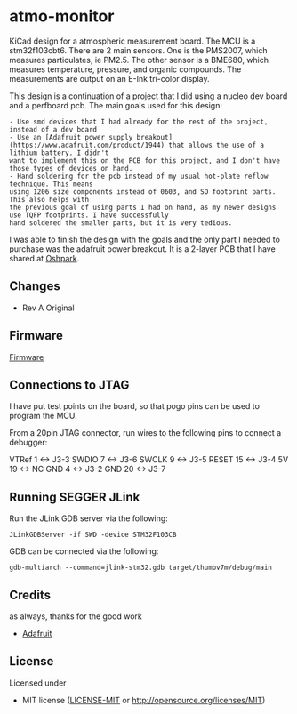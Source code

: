 # atmo-monitor

KiCad design for a atmospheric measurement board. The MCU is a
stm32f103cbt6. There are 2 main sensors. One is the PMS2007, which
measures particulates, ie PM2.5. The other sensor is a BME680, which
measures temperature, pressure, and organic compounds. The
measurements are output on an E-Ink tri-color display.

This design is a continuation of a project that I did using a nucleo dev board
and a perfboard pcb. The main goals used for this design:

    - Use smd devices that I had already for the rest of the project, instead of a dev board
    - Use an [Adafruit power supply breakout](https://www.adafruit.com/product/1944) that allows the use of a lithium battery. I didn't
    want to implement this on the PCB for this project, and I don't have those types of devices on hand.
    - Hand soldering for the pcb instead of my usual hot-plate reflow technique. This means
    using 1206 size components instead of 0603, and SO footprint parts. This also helps with
    the previous goal of using parts I had on hand, as my newer designs use TQFP footprints. I have successfully
    hand soldered the smaller parts, but it is very tedious.

I was able to finish the design with the goals and the only part I needed to purchase was the adafruit power breakout. It
is a 2-layer PCB that I have shared at [Oshpark](https://oshpark.com/shared_projects/wLKzb0WG).

## Changes

- Rev A
  Original

## Firmware

[Firmware](https://github.com/gpgreen/atmo-monitor-stm32)

## Connections to JTAG

I have put test points on the board, so that pogo pins can be used to program
the MCU.

From a 20pin JTAG connector, run wires to the following pins to connect a debugger:

VTRef 1  <-> J3-3
SWDIO 7  <-> J3-6
SWCLK 9  <-> J3-5
RESET 15 <-> J3-4
5V    19 <-> NC
GND   4  <-> J3-2
GND   20 <-> J3-7

## Running SEGGER JLink

Run the JLink GDB server via the following:
```
JLinkGDBServer -if SWD -device STM32F103CB
```

GDB can be connected via the following:
```
gdb-multiarch --command=jlink-stm32.gdb target/thumbv7m/debug/main
```

## Credits

as always, thanks for the good work
- [Adafruit](https://www.adafruit.com)

## License

Licensed under

- MIT license ([LICENSE-MIT](LICENSE-MIT) or http://opensource.org/licenses/MIT)

